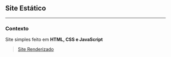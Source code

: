 ## Site Estático
---
### Contexto
Site simples feito em **HTML, CSS e JavaScript**

> [Site Renderizado](https://site-html-isabellyd.onrender.com/)

